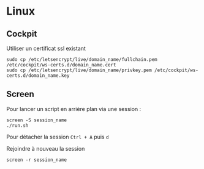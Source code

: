 # Linux

## Cockpit

Utiliser un certificat ssl existant

```
sudo cp /etc/letsencrypt/live/domain_name/fullchain.pem /etc/cockpit/ws-certs.d/domain_name.cert
sudo cp /etc/letsencrypt/live/domain_name/privkey.pem /etc/cockpit/ws-certs.d/domain_name.key
```

## Screen

Pour lancer un script en arrière plan via une session :

```
screen -S session_name
./run.sh
```

Pour détacher la session `Ctrl + A` puis `d`

Rejoindre à nouveau la session

```
screen -r session_name
```
